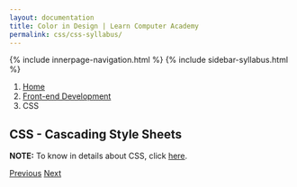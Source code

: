 ```yaml
---
layout: documentation
title: Color in Design | Learn Computer Academy
permalink: css/css-syllabus/
---
```

<div class="loader">
{% include innerpage-navigation.html %}
  {% include sidebar-syllabus.html %}
            <div class="page-content">
                <div class="content-wrapper">
                    <div class="row">
                        <div class="col-md-9 content">
                            <nav aria-label="breadcrumb">
                                <ol class="breadcrumb">
                                    <li class="breadcrumb-item"><a href="#">Home</a></li>
                                    <li class="breadcrumb-item"><a href="#">Front-end Development</a></li>
                                    <li class="breadcrumb-item active">CSS</li>
                                </ol>
                            </nav>
                            <!-- Your content goes started here -->
                            <div class="doc-content">
                                <h2>CSS - Cascading Style Sheets</h2>
                                <p class="note"><b>NOTE:</b> To know in details about CSS, click <a href="/css/css-intro">here</a>.</p>
                            </div>
                            <!-- /.Your content goes ends here -->
                            <div class="footer-btn d-flex justify-content-between">
                                <a href="../html/html-syllabus" class="btn"><i class="fas fa-arrow-circle-left"></i>Previous</a>
                                <a href="../javascript/js-syllabus" class="btn">Next<i class="fas fa-arrow-circle-right"></i></a> 
                            </div>
                            <!-- /.End of footer button -->
                        </div>
                        <!-- Right Sidebar Start-->
                        <?php include '../includes/right-sidebar-innerpage.php'; ?>
                        <!-- Right-Sidebar End -->
                    </div>
                </div>
